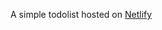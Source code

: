 A simple todolist hosted on <a href="https://loving-ptolemy-086c81.netlify.app/">Netlify</a> <br />

